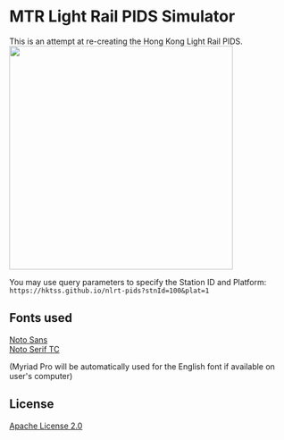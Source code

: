 # MTR Light Rail PIDS Simulator
This is an attempt at re-creating the Hong Kong Light Rail PIDS.  
<img src="https://user-images.githubusercontent.com/28094366/213871887-9791dcd7-10b6-4b04-b8de-363c2c8b9920.png" style="height:400px" />  

You may use query parameters to specify the Station ID and Platform:  
`https://hktss.github.io/nlrt-pids?stnId=100&plat=1`

## Fonts used
[Noto Sans](https://fonts.google.com/noto/specimen/Noto+Sans?query=Noto+Sans)  
[Noto Serif TC](https://fonts.google.com/noto/specimen/Noto+Serif+TC)

(Myriad Pro will be automatically used for the English font if available on user's computer)

## License
[Apache License 2.0](https://www.apache.org/licenses/LICENSE-2.0)

